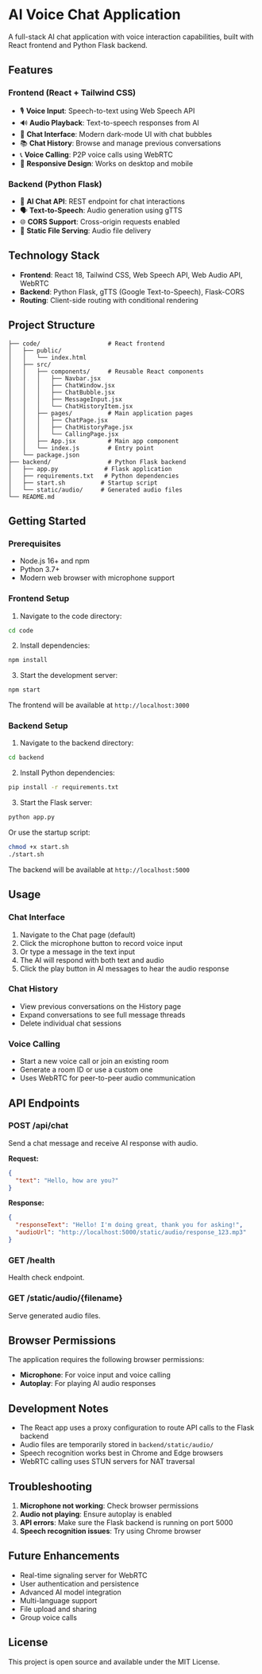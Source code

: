 # AI Voice Chat Application

A full-stack AI chat application with voice interaction capabilities, built with React frontend and Python Flask backend.

## Features

### Frontend (React + Tailwind CSS)
- 🎙️ **Voice Input**: Speech-to-text using Web Speech API
- 🔊 **Audio Playback**: Text-to-speech responses from AI
- 💬 **Chat Interface**: Modern dark-mode UI with chat bubbles
- 📚 **Chat History**: Browse and manage previous conversations
- 📞 **Voice Calling**: P2P voice calls using WebRTC
- 📱 **Responsive Design**: Works on desktop and mobile

### Backend (Python Flask)
- 🤖 **AI Chat API**: REST endpoint for chat interactions
- 🗣️ **Text-to-Speech**: Audio generation using gTTS
- 🌐 **CORS Support**: Cross-origin requests enabled
- 📁 **Static File Serving**: Audio file delivery

## Technology Stack

- **Frontend**: React 18, Tailwind CSS, Web Speech API, Web Audio API, WebRTC
- **Backend**: Python Flask, gTTS (Google Text-to-Speech), Flask-CORS
- **Routing**: Client-side routing with conditional rendering

## Project Structure

```
├── code/                   # React frontend
│   ├── public/
│   │   └── index.html
│   ├── src/
│   │   ├── components/     # Reusable React components
│   │   │   ├── Navbar.jsx
│   │   │   ├── ChatWindow.jsx
│   │   │   ├── ChatBubble.jsx
│   │   │   ├── MessageInput.jsx
│   │   │   └── ChatHistoryItem.jsx
│   │   ├── pages/          # Main application pages
│   │   │   ├── ChatPage.jsx
│   │   │   ├── ChatHistoryPage.jsx
│   │   │   └── CallingPage.jsx
│   │   ├── App.jsx         # Main app component
│   │   └── index.js        # Entry point
│   └── package.json
├── backend/                # Python Flask backend
│   ├── app.py             # Flask application
│   ├── requirements.txt   # Python dependencies
│   ├── start.sh          # Startup script
│   └── static/audio/     # Generated audio files
└── README.md
```

## Getting Started

### Prerequisites
- Node.js 16+ and npm
- Python 3.7+
- Modern web browser with microphone support

### Frontend Setup
1. Navigate to the code directory:
```bash
cd code
```

2. Install dependencies:
```bash
npm install
```

3. Start the development server:
```bash
npm start
```

The frontend will be available at `http://localhost:3000`

### Backend Setup
1. Navigate to the backend directory:
```bash
cd backend
```

2. Install Python dependencies:
```bash
pip install -r requirements.txt
```

3. Start the Flask server:
```bash
python app.py
```

Or use the startup script:
```bash
chmod +x start.sh
./start.sh
```

The backend will be available at `http://localhost:5000`

## Usage

### Chat Interface
1. Navigate to the Chat page (default)
2. Click the microphone button to record voice input
3. Or type a message in the text input
4. The AI will respond with both text and audio
5. Click the play button in AI messages to hear the audio response

### Chat History
- View previous conversations on the History page
- Expand conversations to see full message threads
- Delete individual chat sessions

### Voice Calling
- Start a new voice call or join an existing room
- Generate a room ID or use a custom one
- Uses WebRTC for peer-to-peer audio communication

## API Endpoints

### POST /api/chat
Send a chat message and receive AI response with audio.

**Request:**
```json
{
  "text": "Hello, how are you?"
}
```

**Response:**
```json
{
  "responseText": "Hello! I'm doing great, thank you for asking!",
  "audioUrl": "http://localhost:5000/static/audio/response_123.mp3"
}
```

### GET /health
Health check endpoint.

### GET /static/audio/{filename}
Serve generated audio files.

## Browser Permissions

The application requires the following browser permissions:
- **Microphone**: For voice input and voice calling
- **Autoplay**: For playing AI audio responses

## Development Notes

- The React app uses a proxy configuration to route API calls to the Flask backend
- Audio files are temporarily stored in `backend/static/audio/`
- Speech recognition works best in Chrome and Edge browsers
- WebRTC calling uses STUN servers for NAT traversal

## Troubleshooting

1. **Microphone not working**: Check browser permissions
2. **Audio not playing**: Ensure autoplay is enabled
3. **API errors**: Make sure the Flask backend is running on port 5000
4. **Speech recognition issues**: Try using Chrome browser

## Future Enhancements

- Real-time signaling server for WebRTC
- User authentication and persistence
- Advanced AI model integration
- Multi-language support
- File upload and sharing
- Group voice calls

## License

This project is open source and available under the MIT License.
